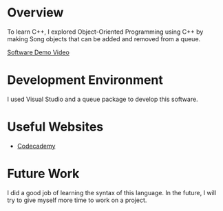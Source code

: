 # Overview

To learn C++, I explored Object-Oriented Programming using C++ by making Song objects that can be added and removed from a queue.

[Software Demo Video](https://youtu.be/bDEcH6Q9zjQ)

# Development Environment

I used Visual Studio and a queue package to develop this software.

# Useful Websites

- [Codecademy](https://www.codecademy.com/learn/learn-c-plus-plus)


# Future Work

I did a good job of learning the syntax of this language. In the future, I will try to give myself more time to work on a project.